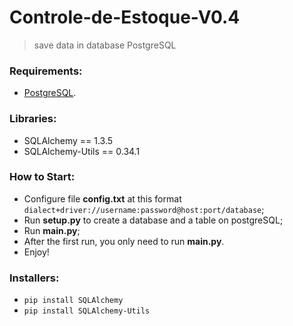 # Controle-de-Estoque-V0.4
> save data in database PostgreSQL

### Requirements:
- [PostgreSQL](https://www.postgresql.org/download/).

### Libraries:
- SQLAlchemy == 1.3.5
- SQLAlchemy-Utils == 0.34.1

### How to Start: 
- Configure file **config.txt** at this format `dialect+driver://username:password@host:port/database`;
- Run **setup.py** to create a database and a table on postgreSQL;
- Run **main.py**;
- After the first run, you only need to run **main.py**.
- Enjoy!

### Installers:
- `pip install SQLAlchemy`
- `pip install SQLAlchemy-Utils`
